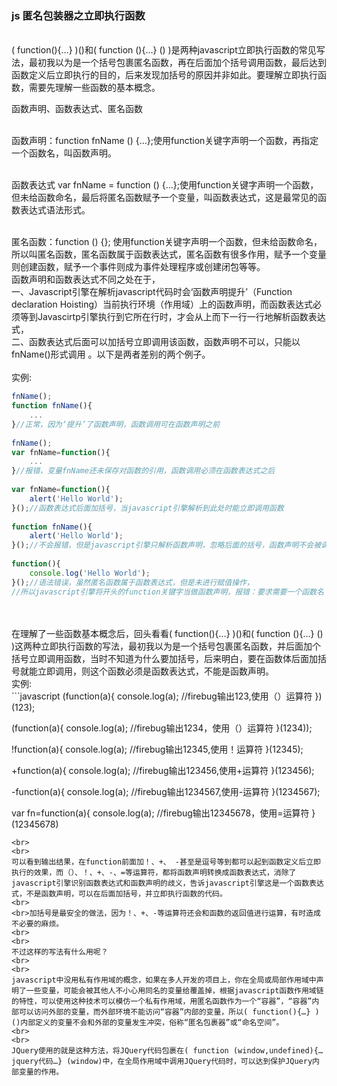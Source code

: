 ### js 匿名包装器之立即执行函数
</br>( function(){…} )()和( function (){…} () )是两种javascript立即执行函数的常见写法，最初我以为是一个括号包裹匿名函数，再在后面加个括号调用函数，最后达到函数定义后立即执行的目的，后来发现加括号的原因并非如此。要理解立即执行函数，需要先理解一些函数的基本概念。
</br>

函数声明、函数表达式、匿名函数
<br>

<br>函数声明：function fnName () {…};使用function关键字声明一个函数，再指定一个函数名，叫函数声明。

<br>函数表达式 var fnName = function () {…};使用function关键字声明一个函数，但未给函数命名，最后将匿名函数赋予一个变量，叫函数表达式，这是最常见的函数表达式语法形式。

<br>
匿名函数：function () {}; 使用function关键字声明一个函数，但未给函数命名，所以叫匿名函数，匿名函数属于函数表达式，匿名函数有很多作用，赋予一个变量则创建函数，赋予一个事件则成为事件处理程序或创建闭包等等。

<br>
函数声明和函数表达式不同之处在于，
<br>一、Javascript引擎在解析javascript代码时会‘函数声明提升’（Function declaration Hoisting）当前执行环境（作用域）上的函数声明，而函数表达式必须等到Javascirtp引擎执行到它所在行时，才会从上而下一行一行地解析函数表达式，
<br>二、函数表达式后面可以加括号立即调用该函数，函数声明不可以，只能以fnName()形式调用 。以下是两者差别的两个例子。
<br>
<br>实例:

```javascript
fnName();
function fnName(){
    ...
}//正常，因为‘提升’了函数声明，函数调用可在函数声明之前
  
fnName();
var fnName=function(){
    ...
}//报错，变量fnName还未保存对函数的引用，函数调用必须在函数表达式之后
 
var fnName=function(){
    alert('Hello World');
}();//函数表达式后面加括号，当javascript引擎解析到此处时能立即调用函数
 
function fnName(){
    alert('Hello World');
}();//不会报错，但是javascript引擎只解析函数声明，忽略后面的括号，函数声明不会被调用
 
function(){
    console.log('Hello World');    
}();//语法错误，虽然匿名函数属于函数表达式，但是未进行赋值操作，
//所以javascript引擎将开头的function关键字当做函数声明，报错：要求需要一个函数名

```
<br>
<br>在理解了一些函数基本概念后，回头看看( function(){…} )()和( function (){…} () )这两种立即执行函数的写法，最初我以为是一个括号包裹匿名函数，并后面加个括号立即调用函数，当时不知道为什么要加括号，后来明白，要在函数体后面加括号就能立即调用，则这个函数必须是函数表达式，不能是函数声明。
<br>实例:
<br>
```javascript
(function(a){
    console.log(a);   //firebug输出123,使用（）运算符
})(123);
  
(function(a){
    console.log(a);   //firebug输出1234，使用（）运算符
}(1234));
  
!function(a){
    console.log(a);   //firebug输出12345,使用！运算符
}(12345);
  
+function(a){
    console.log(a);   //firebug输出123456,使用+运算符
}(123456);
  
-function(a){
    console.log(a);   //firebug输出1234567,使用-运算符
}(1234567);
  
var fn=function(a){
    console.log(a);   //firebug输出12345678，使用=运算符
}(12345678)
```
<br>
<br>
可以看到输出结果，在function前面加！、+、 -甚至是逗号等到都可以起到函数定义后立即执行的效果，而（）、！、+、-、=等运算符，都将函数声明转换成函数表达式，消除了javascript引擎识别函数表达式和函数声明的歧义，告诉javascript引擎这是一个函数表达式，不是函数声明，可以在后面加括号，并立即执行函数的代码。
<br>
<br>加括号是最安全的做法，因为！、+、-等运算符还会和函数的返回值进行运算，有时造成不必要的麻烦。
<br>
<br>
不过这样的写法有什么用呢？
<br>
<br>
javascript中没用私有作用域的概念，如果在多人开发的项目上，你在全局或局部作用域中声明了一些变量，可能会被其他人不小心用同名的变量给覆盖掉，根据javascript函数作用域链的特性，可以使用这种技术可以模仿一个私有作用域，用匿名函数作为一个“容器”，“容器”内部可以访问外部的变量，而外部环境不能访问“容器”内部的变量，所以( function(){…} )()内部定义的变量不会和外部的变量发生冲突，俗称“匿名包裹器”或“命名空间”。
<br>
<br>
JQuery使用的就是这种方法，将JQuery代码包裹在( function (window,undefined){…jquery代码…} (window)中，在全局作用域中调用JQuery代码时，可以达到保护JQuery内部变量的作用。

